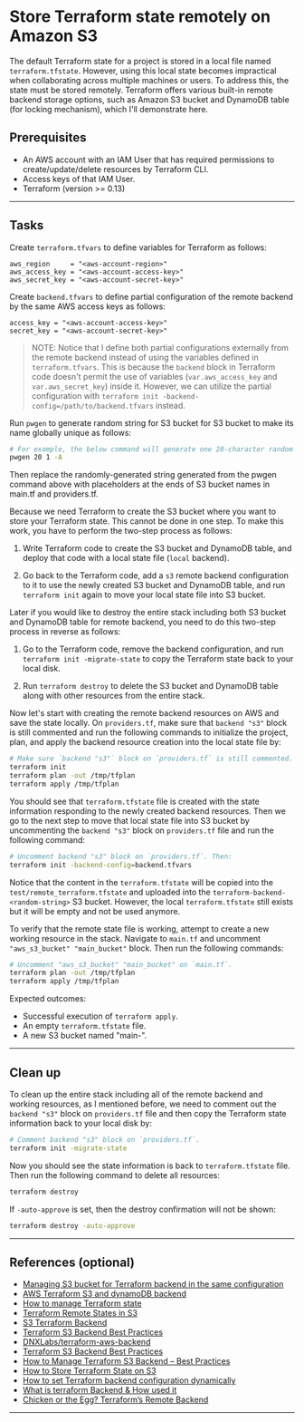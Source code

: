 # Store Terraform state remotely on Amazon S3

The default Terraform state for a project is stored in a local file named `terraform.tfstate`. However, using this local state becomes impractical when collaborating across multiple machines or users. To address this, the state must be stored remotely. Terraform offers various built-in remote backend storage options, such as Amazon S3 bucket and DynamoDB table (for locking mechanism), which I'll demonstrate here.

## Prerequisites

- An AWS account with an IAM User that has required permissions to create/update/delete resources by Terraform CLI.
- Access keys of that IAM User.
- Terraform (version >= 0.13)

---

## Tasks

Create `terraform.tfvars` to define variables for Terraform as follows:

```hcl
aws_region     = "<aws-account-region>"
aws_access_key = "<aws-account-access-key>"
aws_secret_key = "<aws-account-secret-key>"
```

Create `backend.tfvars` to define partial configuration of the remote backend by the same AWS access keys as follows:

```hcl
access_key = "<aws-account-access-key>"
secret_key = "<aws-account-secret-key>"
```

> NOTE: Notice that I define both partial configurations externally from the remote backend instead of using the variables defined in `terraform.tfvars`. This is because the `backend` block in Terraform code doesn't permit the use of variables (`var.aws_access_key` and `var.aws_secret_key`) inside it. However, we can utilize the partial configuration with `terraform init -backend-config=/path/to/backend.tfvars` instead.

Run `pwgen` to generate random string for S3 bucket for S3 bucket to make its name globally unique as follows:

```sh
# For example, the below command will generate one 20-character random string without capital letters.
pwgen 20 1 -A
```

Then replace the randomly-generated string generated from the pwgen command above with <random-string> placeholders at the ends of S3 bucket names in main.tf and providers.tf.

Because we need Terraform to create the S3 bucket where you want to store your Terraform state. This cannot be done in one step. To make this work, you have to perform the two-step process as follows:

1. Write Terraform code to create the S3 bucket and DynamoDB table, and deploy that code with a local state file (`local` backend).

2. Go back to the Terraform code, add a `s3` remote backend configuration to it to use the newly created S3 bucket and DynamoDB table, and run `terraform init` again to move your local state file into S3 bucket.

Later if you would like to destroy the entire stack including both S3 bucket and DynamoDB table for remote backend, you need to do this two-step process in reverse as follows:

1. Go to the Terraform code, remove the backend configuration, and run `terraform init -migrate-state` to copy the Terraform state back to your local disk.

2. Run `terraform destroy` to delete the S3 bucket and DynamoDB table along with other resources from the entire stack.

Now let's start with creating the remote backend resources on AWS and save the state locally. On `providers.tf`, make sure that `backend "s3"` block is still commented and run the following commands to initialize the project, plan, and apply the backend resource creation into the local state file by:

```sh
# Make sure `backend "s3"` block on `providers.tf` is still commented.
terraform init
terraform plan -out /tmp/tfplan
terraform apply /tmp/tfplan
```

You should see that `terraform.tfstate` file is created with the state information responding to the newly created backend resources. Then we go to the next step to move that local state file into S3 bucket by uncommenting the `backend "s3"` block on `providers.tf` file and run the following command:

```sh
# Uncomment backend "s3" block on `providers.tf`. Then:
terraform init -backend-config=backend.tfvars
```

Notice that the content in the `terraform.tfstate` will be copied into the `test/remote_terraform.tfstate` and uploaded into the `terraform-backend-<random-string>` S3 bucket. However, the local `terraform.tfstate` still exists but it will be empty and not be used anymore.

To verify that the remote state file is working, attempt to create a new working resource in the stack. Navigate to `main.tf` and uncomment `"aws_s3_bucket" "main_bucket"` block. Then run the following commands:

```sh
# Uncomment "aws_s3_bucket" "main_bucket" on `main.tf`.
terraform plan -out /tmp/tfplan
terraform apply /tmp/tfplan
```

Expected outcomes:

- Successful execution of `terraform apply`.
- An empty `terraform.tfstate` file.
- A new S3 bucket named "main-<random-string-characters-from-s3>".

---

## Clean up

To clean up the entire stack including all of the remote backend and working resources, as I mentioned before, we need to comment out the `backend "s3"` block on `providers.tf` file and then copy the Terraform state information back to your local disk by:

```sh
# Comment backend "s3" block on `providers.tf`.
terraform init -migrate-state
```

Now you should see the state information is back to `terraform.tfstate` file. Then run the following command to delete all resources:

```sh
terraform destroy
```

If `-auto-approve` is set, then the destroy confirmation will not be shown:

```sh
terraform destroy -auto-approve
```

---

## References (optional)

- [Managing S3 bucket for Terraform backend in the same configuration](https://dev.to/shihanng/managing-s3-bucket-for-terraform-backend-in-the-same-configuration-2c6c)
- [AWS Terraform S3 and dynamoDB backend](https://angelo-malatacca83.medium.com/aws-terraform-s3-and-dynamodb-backend-3b28431a76c1)
- [How to manage Terraform state](https://blog.gruntwork.io/how-to-manage-terraform-state-28f5697e68fa#01db)
- [Terraform Remote States in S3](https://medium.com/dnx-labs/terraform-remote-states-in-s3-d74edd24a2c4)
- [S3 Terraform Backend](https://earthly.dev/blog/terraform-state-bucket/)
- [Terraform S3 Backend Best Practices](https://technology.doximity.com/articles/terraform-s3-backend-best-practices)
- [DNXLabs/terraform-aws-backend](https://github.com/DNXLabs/terraform-aws-backend)
- [Terraform S3 Backend Best Practices](https://technology.doximity.com/articles/terraform-s3-backend-best-practices)
- [How to Manage Terraform S3 Backend – Best Practices](https://spacelift.io/blog/terraform-s3-backend)
- [How to Store Terraform State on S3](https://medium.com/all-things-devops/how-to-store-terraform-state-on-s3-be9cd0070590)
- [How to set Terraform backend configuration dynamically](https://brendanthompson.com/posts/2021/10/dynamic-terraform-backend-configuration)
- [What is terraform Backend & How used it](https://medium.com/@surangajayalath299/what-is-terraform-backend-how-used-it-ea5b36f08396)
- [Chicken or the Egg? Terraform’s Remote Backend](https://www.monterail.com/blog/chicken-or-egg-terraforms-remote-backend/)

---
